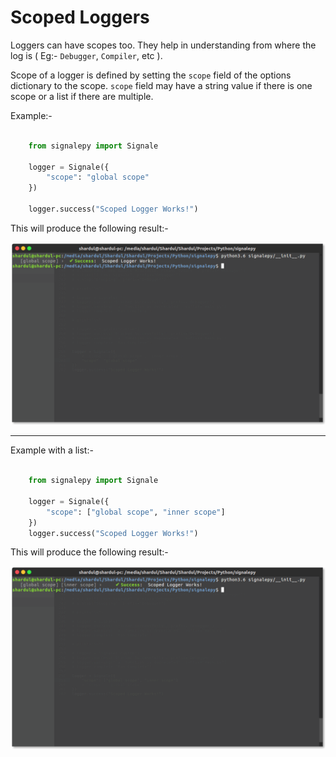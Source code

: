 
# Scoped Loggers

Loggers can have scopes too. They help in understanding from where the log is ( Eg:- `Debugger`, `Compiler`, etc ).

Scope of a logger is defined by setting the `scope` field of the options dictionary to the scope. `scope` field may have a string value if there is one scope or a list if there are multiple.

Example:-

````python

    from signalepy import Signale

    logger = Signale({
		"scope": "global scope"
	})

	logger.success("Scoped Logger Works!")

````

This will produce the following result:-

![Result](/imgs/scope_str.png)

----

Example with a list:-

````python

	from signalepy import Signale

	logger = Signale({
		"scope": ["global scope", "inner scope"]
	})
	logger.success("Scoped Logger Works!")

````

This will produce the following result:-

![Result](/imgs/scope_list.png)